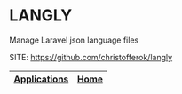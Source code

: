 # LANGLY
 
 Manage Laravel json language files
 
 SITE: https://github.com/christofferok/langly

 | [Applications](https://portable-linux-apps.github.io/apps.html) | [Home](https://portable-linux-apps.github.io)
 | --- | --- |

